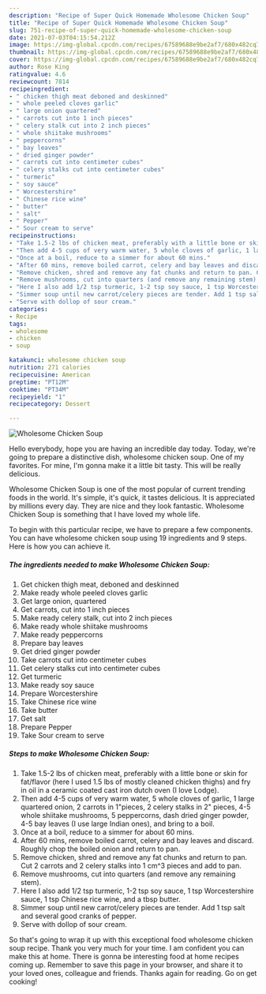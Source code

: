 ```yaml
---
description: "Recipe of Super Quick Homemade Wholesome Chicken Soup"
title: "Recipe of Super Quick Homemade Wholesome Chicken Soup"
slug: 751-recipe-of-super-quick-homemade-wholesome-chicken-soup
date: 2021-07-03T04:15:54.212Z
image: https://img-global.cpcdn.com/recipes/67589688e9be2af7/680x482cq70/wholesome-chicken-soup-recipe-main-photo.jpg
thumbnail: https://img-global.cpcdn.com/recipes/67589688e9be2af7/680x482cq70/wholesome-chicken-soup-recipe-main-photo.jpg
cover: https://img-global.cpcdn.com/recipes/67589688e9be2af7/680x482cq70/wholesome-chicken-soup-recipe-main-photo.jpg
author: Rose King
ratingvalue: 4.6
reviewcount: 7814
recipeingredient:
- " chicken thigh meat deboned and deskinned"
- " whole peeled cloves garlic"
- " large onion quartered"
- " carrots cut into 1 inch pieces"
- " celery stalk cut into 2 inch pieces"
- " whole shiitake mushrooms"
- " peppercorns"
- " bay leaves"
- " dried ginger powder"
- " carrots cut into centimeter cubes"
- " celery stalks cut into centimeter cubes"
- " turmeric"
- " soy sauce"
- " Worcestershire"
- " Chinese rice wine"
- " butter"
- " salt"
- " Pepper"
- " Sour cream to serve"
recipeinstructions:
- "Take 1.5-2 lbs of chicken meat, preferably with a little bone or skin for fat/flavor (here I used 1.5 lbs of mostly cleaned chicken thighs) and fry in oil in a ceramic coated cast iron dutch oven (I love Lodge)."
- "Then add 4-5 cups of very warm water, 5 whole cloves of garlic, 1 large quartered onion, 2 carrots in 1&#34;pieces, 2 celery stalks in 2&#34; pieces, 4-5 whole shiitake mushrooms, 5 peppercorns, dash dried ginger powder, 4-5 bay leaves (I use large Indian ones), and bring to a boil."
- "Once at a boil, reduce to a simmer for about 60 mins."
- "After 60 mins, remove boiled carrot, celery and bay leaves and discard. Roughly chop the boiled onion and return to pan."
- "Remove chicken, shred and remove any fat chunks and return to pan. Cut 2 carrots and 2 celery stalks into 1 cm^3 pieces and add to pan."
- "Remove mushrooms, cut into quarters (and remove any remaining stem)."
- "Here I also add 1/2 tsp turmeric, 1-2 tsp soy sauce, 1 tsp Worcestershire sauce, 1 tsp Chinese rice wine, and a tbsp butter."
- "Simmer soup until new carrot/celery pieces are tender. Add 1 tsp salt and several good cranks of pepper."
- "Serve with dollop of sour cream."
categories:
- Recipe
tags:
- wholesome
- chicken
- soup

katakunci: wholesome chicken soup 
nutrition: 271 calories
recipecuisine: American
preptime: "PT12M"
cooktime: "PT34M"
recipeyield: "1"
recipecategory: Dessert

---
```



![Wholesome Chicken Soup](https://img-global.cpcdn.com/recipes/67589688e9be2af7/680x482cq70/wholesome-chicken-soup-recipe-main-photo.jpg)

Hello everybody, hope you are having an incredible day today. Today, we're going to prepare a distinctive dish, wholesome chicken soup. One of my favorites. For mine, I'm gonna make it a little bit tasty. This will be really delicious.



Wholesome Chicken Soup is one of the most popular of current trending foods in the world. It's simple, it's quick, it tastes delicious. It is appreciated by millions every day. They are nice and they look fantastic. Wholesome Chicken Soup is something that I have loved my whole life.


To begin with this particular recipe, we have to prepare a few components. You can have wholesome chicken soup using 19 ingredients and 9 steps. Here is how you can achieve it.

<!--inarticleads1-->

##### The ingredients needed to make Wholesome Chicken Soup:

1. Get  chicken thigh meat, deboned and deskinned
1. Make ready  whole peeled cloves garlic
1. Get  large onion, quartered
1. Get  carrots, cut into 1 inch pieces
1. Make ready  celery stalk, cut into 2 inch pieces
1. Make ready  whole shiitake mushrooms
1. Make ready  peppercorns
1. Prepare  bay leaves
1. Get  dried ginger powder
1. Take  carrots cut into centimeter cubes
1. Get  celery stalks cut into centimeter cubes
1. Get  turmeric
1. Make ready  soy sauce
1. Prepare  Worcestershire
1. Take  Chinese rice wine
1. Take  butter
1. Get  salt
1. Prepare  Pepper
1. Take  Sour cream to serve




<!--inarticleads2-->

##### Steps to make Wholesome Chicken Soup:

1. Take 1.5-2 lbs of chicken meat, preferably with a little bone or skin for fat/flavor (here I used 1.5 lbs of mostly cleaned chicken thighs) and fry in oil in a ceramic coated cast iron dutch oven (I love Lodge).
1. Then add 4-5 cups of very warm water, 5 whole cloves of garlic, 1 large quartered onion, 2 carrots in 1&#34;pieces, 2 celery stalks in 2&#34; pieces, 4-5 whole shiitake mushrooms, 5 peppercorns, dash dried ginger powder, 4-5 bay leaves (I use large Indian ones), and bring to a boil.
1. Once at a boil, reduce to a simmer for about 60 mins.
1. After 60 mins, remove boiled carrot, celery and bay leaves and discard. Roughly chop the boiled onion and return to pan.
1. Remove chicken, shred and remove any fat chunks and return to pan. Cut 2 carrots and 2 celery stalks into 1 cm^3 pieces and add to pan.
1. Remove mushrooms, cut into quarters (and remove any remaining stem).
1. Here I also add 1/2 tsp turmeric, 1-2 tsp soy sauce, 1 tsp Worcestershire sauce, 1 tsp Chinese rice wine, and a tbsp butter.
1. Simmer soup until new carrot/celery pieces are tender. Add 1 tsp salt and several good cranks of pepper.
1. Serve with dollop of sour cream.




So that's going to wrap it up with this exceptional food wholesome chicken soup recipe. Thank you very much for your time. I am confident you can make this at home. There is gonna be interesting food at home recipes coming up. Remember to save this page in your browser, and share it to your loved ones, colleague and friends. Thanks again for reading. Go on get cooking!
